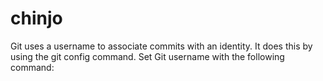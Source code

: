 # chinjo
Git uses a username to associate commits with an identity. It does this by using the git config command. Set Git username with the following command:
